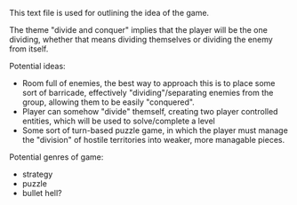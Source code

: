 This text file is used for outlining the idea of the game.

The theme "divide and conquer" implies that the player will be the one dividing, whether that means
dividing themselves or dividing the enemy from itself.

Potential ideas:
  - Room full of enemies, the best way to approach this is to place some sort of barricade,
effectively "dividing"/separating enemies from the group, allowing them to be easily "conquered".
  - Player can somehow "divide" themself, creating two player controlled entities, which will be
used to solve/complete a level
  - Some sort of turn-based puzzle game, in which the player must manage the "division" of hostile
territories into weaker, more managable pieces.

Potential genres of game:
  - strategy
  - puzzle
  - bullet hell?
